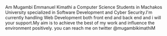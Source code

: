  Am Mugambi Emmanuel Kimathi a Computer Science Students in Machakos University specialized in Software Development and Cyber Security.I'm currently handling Web Development both 
front end and back end and i will your support.My aim is to achieve the best of my work and influence the environment positively. you can reach me on twitter @mugambikimathiM

<!---
MugambiK/MugambiK is a ✨ special ✨ repository because its `README.md` (this file) appears on your GitHub profile.
You can click the Preview link to take a look at your changes.
--->
